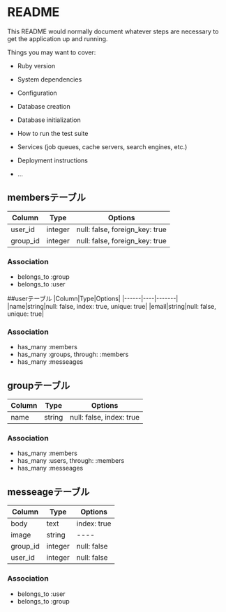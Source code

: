 # README

This README would normally document whatever steps are necessary to get the
application up and running.

Things you may want to cover:

* Ruby version

* System dependencies

* Configuration

* Database creation

* Database initialization

* How to run the test suite

* Services (job queues, cache servers, search engines, etc.)

* Deployment instructions

* ...

## membersテーブル

|Column|Type|Options|
|------|----|-------|
|user_id|integer|null: false, foreign_key: true|
|group_id|integer|null: false, foreign_key: true|

### Association
- belongs_to :group
- belongs_to :user

##userテーブル
|Column|Type|Options|
|------|----|-------|
|name|string|null: false, index: true, unique: true|
|email|string|null: false, unique: true|

### Association
- has_many :members
- has_many :groups, through: :members
- has_many :messeages

## groupテーブル
|Column|Type|Options|
|------|----|-------|
|name|string|null: false, index: true|

### Association
- has_many :members
- has_many :users, through: :members
- has_many :messeages

## messeageテーブル
|Column|Type|Options|
|------|----|-------|
|body|text|index: true|
|image|string|----|
|group_id|integer|null: false|
|user_id|integer|null: false|

### Association
- belongs_to :user
- belongs_to :group